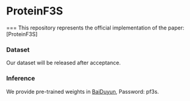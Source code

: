 # ProteinF3S
===
This repository represents the official implementation of the paper:
[ProteinF3S]



### Dataset
Our dataset will be released after acceptance.


### Inference
We provide pre-trained weights in [BaiDuyun](https://pan.baidu.com/s/13QdW2BixvJfyL46_Cm2EHQ?pwd=pf3s), Password: pf3s.

